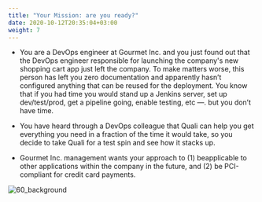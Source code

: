 ```yaml
---
title: "Your Mission: are you ready?"
date: 2020-10-12T20:35:04+03:00
weight: 7
---
```


* You are a DevOps engineer at Gourmet Inc. and you just found out that the DevOps engineer responsible for launching the company's new shopping cart app just left the company. To make matters worse, this person has left you zero documentation and apparently hasn’t configured anything that can be reused for the deployment. You know that if you had time you would stand up a Jenkins server, set up dev/test/prod, get a pipeline going, enable testing, etc —. but you don’t have time.

* You have heard through a DevOps colleague that Quali can help you get everything you need in a fraction of the time it would take, so you decide to take Quali for a test spin and see how it stacks up.

* Gourmet Inc. management wants your approach to (1) beapplicable to other applications within the company in the future, and (2) be PCI-compliant for credit card payments.

 ![60_background](/images/intro/shoppingcart.png)
